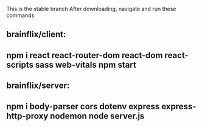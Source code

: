 This is the stable branch
After downloading, navigate and run these commands

<h2>brainflix/client:<h2/>
<p>
  npm i react react-router-dom react-dom react-scripts sass web-vitals
  npm start
<p/>

<h2>brainflix/server:<h2/>
<p>
  npm i body-parser cors dotenv express express-http-proxy nodemon
  node server.js
<p/>
